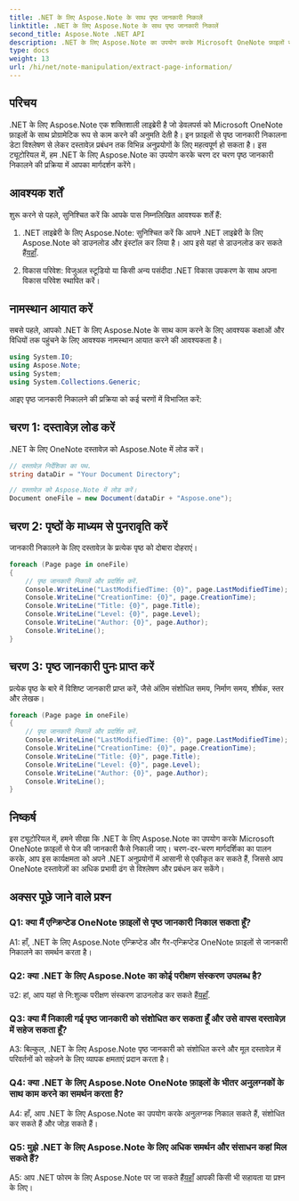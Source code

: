 ```yaml
---
title: .NET के लिए Aspose.Note के साथ पृष्ठ जानकारी निकालें
linktitle: .NET के लिए Aspose.Note के साथ पृष्ठ जानकारी निकालें
second_title: Aspose.Note .NET API
description: .NET के लिए Aspose.Note का उपयोग करके Microsoft OneNote फ़ाइलों से पृष्ठ जानकारी निकालने का तरीका जानें। यह व्यापक ट्यूटोरियल चरण दर चरण प्रक्रिया में आपका मार्गदर्शन करता है।
type: docs
weight: 13
url: /hi/net/note-manipulation/extract-page-information/
---
```

## परिचय

.NET के लिए Aspose.Note एक शक्तिशाली लाइब्रेरी है जो डेवलपर्स को Microsoft OneNote फ़ाइलों के साथ प्रोग्रामेटिक रूप से काम करने की अनुमति देती है। इन फ़ाइलों से पृष्ठ जानकारी निकालना डेटा विश्लेषण से लेकर दस्तावेज़ प्रबंधन तक विभिन्न अनुप्रयोगों के लिए महत्वपूर्ण हो सकता है। इस ट्यूटोरियल में, हम .NET के लिए Aspose.Note का उपयोग करके चरण दर चरण पृष्ठ जानकारी निकालने की प्रक्रिया में आपका मार्गदर्शन करेंगे।

## आवश्यक शर्तें

शुरू करने से पहले, सुनिश्चित करें कि आपके पास निम्नलिखित आवश्यक शर्तें हैं:

1.  .NET लाइब्रेरी के लिए Aspose.Note: सुनिश्चित करें कि आपने .NET लाइब्रेरी के लिए Aspose.Note को डाउनलोड और इंस्टॉल कर लिया है। आप इसे यहां से डाउनलोड कर सकते हैं[यहाँ](https://releases.aspose.com/note/net/).

2. विकास परिवेश: विजुअल स्टूडियो या किसी अन्य पसंदीदा .NET विकास उपकरण के साथ अपना विकास परिवेश स्थापित करें।

## नामस्थान आयात करें

सबसे पहले, आपको .NET के लिए Aspose.Note के साथ काम करने के लिए आवश्यक कक्षाओं और विधियों तक पहुंचने के लिए आवश्यक नामस्थान आयात करने की आवश्यकता है।

```csharp
using System.IO;
using Aspose.Note;
using System;
using System.Collections.Generic;
```

आइए पृष्ठ जानकारी निकालने की प्रक्रिया को कई चरणों में विभाजित करें:

## चरण 1: दस्तावेज़ लोड करें

.NET के लिए OneNote दस्तावेज़ को Aspose.Note में लोड करें।

```csharp
// दस्तावेज़ निर्देशिका का पथ.
string dataDir = "Your Document Directory";

// दस्तावेज़ को Aspose.Note में लोड करें।
Document oneFile = new Document(dataDir + "Aspose.one");
```

## चरण 2: पृष्ठों के माध्यम से पुनरावृति करें

जानकारी निकालने के लिए दस्तावेज़ के प्रत्येक पृष्ठ को दोबारा दोहराएं।

```csharp
foreach (Page page in oneFile)
{
    // पृष्ठ जानकारी निकालें और प्रदर्शित करें.
    Console.WriteLine("LastModifiedTime: {0}", page.LastModifiedTime);
    Console.WriteLine("CreationTime: {0}", page.CreationTime);
    Console.WriteLine("Title: {0}", page.Title);
    Console.WriteLine("Level: {0}", page.Level);
    Console.WriteLine("Author: {0}", page.Author);
    Console.WriteLine();
}
```

## चरण 3: पृष्ठ जानकारी पुनः प्राप्त करें

प्रत्येक पृष्ठ के बारे में विशिष्ट जानकारी प्राप्त करें, जैसे अंतिम संशोधित समय, निर्माण समय, शीर्षक, स्तर और लेखक।

```csharp
foreach (Page page in oneFile)
{
    // पृष्ठ जानकारी निकालें और प्रदर्शित करें.
    Console.WriteLine("LastModifiedTime: {0}", page.LastModifiedTime);
    Console.WriteLine("CreationTime: {0}", page.CreationTime);
    Console.WriteLine("Title: {0}", page.Title);
    Console.WriteLine("Level: {0}", page.Level);
    Console.WriteLine("Author: {0}", page.Author);
    Console.WriteLine();
}
```

## निष्कर्ष

इस ट्यूटोरियल में, हमने सीखा कि .NET के लिए Aspose.Note का उपयोग करके Microsoft OneNote फ़ाइलों से पेज की जानकारी कैसे निकाली जाए। चरण-दर-चरण मार्गदर्शिका का पालन करके, आप इस कार्यक्षमता को अपने .NET अनुप्रयोगों में आसानी से एकीकृत कर सकते हैं, जिससे आप OneNote दस्तावेज़ों का अधिक प्रभावी ढंग से विश्लेषण और प्रबंधन कर सकेंगे।

## अक्सर पूछे जाने वाले प्रश्न

### Q1: क्या मैं एन्क्रिप्टेड OneNote फ़ाइलों से पृष्ठ जानकारी निकाल सकता हूँ?

A1: हाँ, .NET के लिए Aspose.Note एन्क्रिप्टेड और गैर-एन्क्रिप्टेड OneNote फ़ाइलों से जानकारी निकालने का समर्थन करता है।

### Q2: क्या .NET के लिए Aspose.Note का कोई परीक्षण संस्करण उपलब्ध है?

 उ2: हां, आप यहां से नि:शुल्क परीक्षण संस्करण डाउनलोड कर सकते हैं[यहाँ](https://releases.aspose.com/).

### Q3: क्या मैं निकाली गई पृष्ठ जानकारी को संशोधित कर सकता हूँ और उसे वापस दस्तावेज़ में सहेज सकता हूँ?

A3: बिल्कुल, .NET के लिए Aspose.Note पृष्ठ जानकारी को संशोधित करने और मूल दस्तावेज़ में परिवर्तनों को सहेजने के लिए व्यापक क्षमताएं प्रदान करता है।

### Q4: क्या .NET के लिए Aspose.Note OneNote फ़ाइलों के भीतर अनुलग्नकों के साथ काम करने का समर्थन करता है?

A4: हाँ, आप .NET के लिए Aspose.Note का उपयोग करके अनुलग्नक निकाल सकते हैं, संशोधित कर सकते हैं और जोड़ सकते हैं।

### Q5: मुझे .NET के लिए Aspose.Note के लिए अधिक समर्थन और संसाधन कहां मिल सकते हैं?

 A5: आप .NET फोरम के लिए Aspose.Note पर जा सकते हैं[यहाँ](https://forum.aspose.com/c/note/28) आपकी किसी भी सहायता या प्रश्न के लिए।